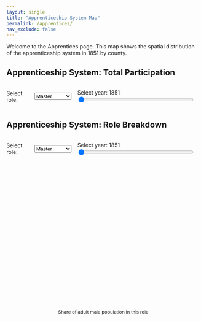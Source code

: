 ```yaml
---
layout: single
title: "Apprenticeship System Map"
permalink: /apprentices/
nav_exclude: false
---
```


Welcome to the Apprentices page. This map shows the spatial distribution of the apprenticeship system in 1851 by county.

<h2>Apprenticeship System: Total Participation</h2>

<!-- 🎛️ Role + Year Controls: side-by-side -->
<div style="display: flex; align-items: center; gap: 16px; margin-bottom: 10px;">
  <label for="role-select">Select role:</label>
  <select id="role-select">
    <option value="master">Master</option>
    <option value="journeyman">Journeyman</option>
    <option value="apprentice">Apprentice</option>
  </select>

  <label for="role-slider">Select year: <span id="role-year-label">1851</span></label>
  <input type="range" id="role-slider" min="1851" max="1911" step="10" value="1851" style="width: 300px;">
</div>

<div id="tooltip" style="position:absolute; background:white; border:1px solid #aaa; padding:5px; visibility:hidden;"></div>

<script src="https://d3js.org/d3.v7.min.js"></script>
<script src="https://d3js.org/d3-scale-chromatic.v1.min.js"></script>

<script>
const svg = d3.select("#total-map");
const tooltip = d3.select("#tooltip");

Promise.all([
  d3.json("/assets/maps/Counties1851.geojson"),
  d3.json("/assets/maps/share_total_by_county.json")
]).then(([geoData, yearData]) => {
  const projection = d3.geoMercator().fitSize([960, 600], geoData);
  const path = d3.geoPath().projection(projection);
  const slider = d3.select("#year-slider");
  const yearLabel = d3.select("#year-label");

  function updateMap(year) {
    const values = yearData[year];
    const color = d3.scaleThreshold()
      .domain([1, 2, 3, 4])
      .range(d3.schemePurples[5]);

    svg.selectAll("path")
      .data(geoData.features)
      .join("path")
      .attr("d", path)
      .attr("fill", d => {
        const name = d.properties.R_CTY;
        const v = values[name];
        return v != null ? color(v) : "#ccc";
      })
      .attr("stroke", "#fff")
      .attr("stroke-width", 0.5)
      .on("mouseover", function (event, d) {
        const name = d.properties.R_CTY;
        const value = values[name];
        tooltip.style("visibility", "visible")
          .text(`${name}: ${value != null ? value.toFixed(2) : "N/A"}`);
        d3.select(this).attr("stroke-width", 2);
      })
      .on("mousemove", function(event) {
        tooltip.style("top", (event.pageY + 10) + "px")
               .style("left", (event.pageX + 10) + "px");
      })
      .on("mouseout", function () {
        tooltip.style("visibility", "hidden");
        d3.select(this).attr("stroke-width", 0.5);
      });
  }

  updateMap("1851");

  slider.on("input", function() {
    const year = this.value;
    yearLabel.text(year);
    updateMap(year);
  });
});

{
  const legendSvg = d3.select("#legend-svg");
  const legendWidth = +legendSvg.attr("width");
  const colors = d3.schemePurples[5];
  const binWidth = legendWidth / colors.length;

  colors.forEach((color, i) => {
    legendSvg.append("rect")
      .attr("x", i * binWidth)
      .attr("y", 10)
      .attr("width", binWidth)
      .attr("height", 10)
      .attr("fill", color);

    const label = i === colors.length - 1 ? "4+" : `${i}–${i + 1}`;
    legendSvg.append("text")
      .attr("x", i * binWidth + binWidth / 2)
      .attr("y", 35)
      .attr("text-anchor", "middle")
      .attr("font-size", "10px")
      .text(label);
  });
}
</script>



<h2>Apprenticeship System: Role Breakdown</h2>

<!-- 🎛️ Role + Year Controls: side-by-side -->
<div style="display: flex; align-items: center; gap: 16px; margin-bottom: 10px;">
  <label for="role-select">Select role:</label>
  <select id="role-select">
    <option value="master">Master</option>
    <option value="journeyman">Journeyman</option>
    <option value="apprentice">Apprentice</option>
  </select>

  <label for="role-slider">Select year: <span id="role-year-label">1851</span></label>
  <input type="range" id="role-slider" min="1851" max="1911" step="10" value="1851" style="width: 300px;">
</div>

<!-- 🗱️ Flex container for map + legend -->
<div style="display: flex; flex-direction: column; align-items: center; margin-bottom: 40px;">
  <svg id="role-map" width="960" height="600"></svg>

  <div style="margin-top: 10px;">
    <svg id="role-legend-svg" width="480" height="50"></svg>
    <div style="font-size: 12px; text-align: center;">Share of adult male population in this role</div>
  </div>
</div>

<div id="role-tooltip" style="position:absolute; background:white; border:1px solid #aaa; padding:5px; visibility:hidden;"></div>

<script>
const roleSvg = d3.select("#role-map");
const roleTooltip = d3.select("#role-tooltip");
const roleSlider = d3.select("#role-slider");
const roleSelect = d3.select("#role-select");

const roleThresholds = [0.2, 0.4, 0.6, 0.8, 1.0, 1.5, 2.0];
const roleColors = d3.schemeBlues[8];
const color = d3.scaleThreshold().domain(roleThresholds).range(roleColors);

Promise.all([
  d3.json("/assets/maps/Counties1851.geojson"),
  d3.json("/assets/maps/share_granrole_by_county.json")
]).then(([geoData, roleData]) => {
  const projection = d3.geoMercator().fitSize([960, 600], geoData);
  const path = d3.geoPath().projection(projection);

  function updateRoleMap(year, role) {
    const values = roleData[year][role];

    roleSvg.selectAll("path")
      .data(geoData.features)
      .join("path")
      .attr("d", path)
      .attr("fill", d => {
        const name = d.properties.R_CTY;
        const v = values[name];
        return v != null ? color(v) : "#ccc";
      })
      .attr("stroke", "#fff")
      .attr("stroke-width", 0.5)
      .on("mouseover", function(event, d) {
        const name = d.properties.R_CTY;
        const value = values[name];
        roleTooltip.style("visibility", "visible")
          .text(`${name}: ${value != null ? value.toFixed(2) : "N/A"}`);
        d3.select(this).attr("stroke-width", 2);
      })
      .on("mousemove", function(event) {
        roleTooltip.style("top", (event.pageY + 10) + "px")
                   .style("left", (event.pageX + 10) + "px");
      })
      .on("mouseout", function () {
        roleTooltip.style("visibility", "hidden");
        d3.select(this).attr("stroke-width", 0.5);
      });
  }

  updateRoleMap("1851", "master");

  const roleYearLabel = d3.select("#role-year-label");

  roleSlider.on("input", function () {
    const year = this.value;
    roleYearLabel.text(year);
    updateRoleMap(year, roleSelect.node().value);
  });

  roleSelect.on("change", function () {
    const year = roleSlider.node().value;
    updateRoleMap(year, this.value);
  });
});

// Legend rendering
{
  const roleLegendSvg = d3.select("#role-legend-svg");
  const legendWidth = +roleLegendSvg.attr("width");
  const binCount = 8;
  const binWidth = legendWidth / binCount;

  const roleLabels = [
    "<0.2", "0.2–0.4", "0.4–0.6", "0.6–0.8",
    "0.8–1.0", "1.0–1.5", "1.5–2.0", "2.0+"
  ];

  roleColors.forEach((color, i) => {
    roleLegendSvg.append("rect")
      .attr("x", i * binWidth)
      .attr("y", 10)
      .attr("width", binWidth)
      .attr("height", 10)
      .attr("fill", color);
  });

  roleLabels.forEach((label, i) => {
    roleLegendSvg.append("text")
      .attr("x", i * binWidth + binWidth / 2)
      .attr("y", 35)
      .attr("text-anchor", "middle")
      .attr("font-size", "10px")
      .text(label);
  });
}
</script>

